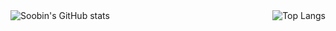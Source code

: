 <div style="display: flex; justify-content: space-between;">
  <img src="https://github-readme-stats.vercel.app/api?username=sxxcxng&rank_icon=github" alt="Soobin's GitHub stats">
  <img src="https://github-readme-stats.vercel.app/api/top-langs/?username=sxxcxng&layout=compact" alt="Top Langs">
</div>

<!--
**sxxcxng/sxxcxng** is a ✨ _special_ ✨ repository because its `README.md` (this file) appears on your GitHub profile.

Here are some ideas to get you started:

- 🔭 I’m currently working on ...
- 🌱 I’m currently learning ...
- 👯 I’m looking to collaborate on ...
- 🤔 I’m looking for help with ...
- 💬 Ask me about ...
- 📫 How to reach me: ...
- 😄 Pronouns: ...
- ⚡ Fun fact: ...
-->
